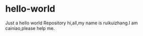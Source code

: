 # hello-world
Just a hello world Repository
hi,all,my name is ruikuizhang.I am cainiao,please help me.
